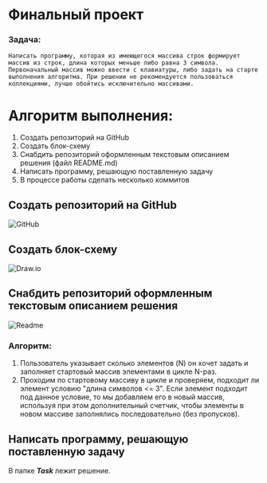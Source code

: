 # **Финальный проект**

### **Задача:**
    Написать программу, которая из имеющегося массива строк формирует массив из строк, длина которых меньше либо равна 3 символа. Первоначальный массив можно ввести с клавиатуры, либо задать на старте выполнения алгоритма. При решении не рекомендуется пользоваться коллекциями, лучше обойтись исключительно массивами.

# **Алгоритм выполнения:**

1. Создать репозиторий на GitHub
1. Создать блок-схему
1. Снабдить репозиторий оформленным текстовым описанием решения (файл README.md)
1. Написать программу, решающую поставленную задачу
1. В процессе работы сделать несколько коммитов

## Создать репозиторий на GitHub

![GitHub](https://sun9-16.userapi.com/impg/BObZntHLGse-2OJ_yYN8cZPrUA0MEnl9ToVXKw/Nnj2nVuk-Dw.jpg?size=1920x1080&quality=96&sign=bd39a81eec3a0e94921513b98df4f950&type=album)

## Создать блок-схему

![Draw.io](https://sun9-88.userapi.com/impg/GwILKChPpKJ9eKLHkxTXkNctOqn-MT9CemsDDw/qUcW24kTdy4.jpg?size=751x1031&quality=96&sign=813fe5de1d8fe397c116927197d45524&type=album)

## Снабдить репозиторий оформленным текстовым описанием решения

![Readme](https://sun9-19.userapi.com/impg/tEgDFgz4PpIBEx3wZzlqdR_KbU8eiem3_xUolA/D4vvjjGEnSo.jpg?size=222x25&quality=96&sign=f65ff4becb9dadef6afeb7777cc7b7bc&type=album)

### **Алгоритм:**

1. Пользователь указывает сколько элементов (N) он хочет задать и заполняет стартовый массив элементами в цикле N-раз.
1. Проходим по стартовому массиву в цикле и проверяем, подходит ли элемент условию "длина символов <= 3". Если элемент подходит под данное условие, то мы добавляем его в новый массив, используя при этом дополнительный счетчик, чтобы элементы в новом массиве заполнялись последовательно (без пропусков).

## Написать программу, решающую поставленную задачу

В папке ***Task*** лежит решение.